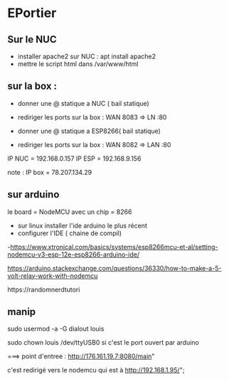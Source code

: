 # EPortier

## Sur le NUC

- installer apache2 sur NUC : apt install apache2
- mettre le script html  dans /var/www/html
## sur la box :
  - donner une @ statique a NUC ( bail statique)
  - rediriger les ports sur la box : WAN 8083 => LN <ip nuc>:80 

  - donner une @ statique a ESP8266( bail statique)
  - rediriger les ports sur la box : WAN 8082 => LAN <ip esp>:80
  
  IP NUC = 192.168.0.157
  IP ESP = 192.168.9.156
  
  note : IP box = 78.207.134.29

## sur arduino
 
  le board = NodeMCU
  avec un chip = 8266
- sur linux installer l'ide arduino le plus récent
- configurer l'IDE ( chaine de compil)
  
-https://www.xtronical.com/basics/systems/esp8266mcu-et-al/setting-nodemcu-v3-esp-12e-esp8266-arduino-ide/

https://arduino.stackexchange.com/questions/36330/how-to-make-a-5-volt-relay-work-with-nodemcu

https://randomnerdtutori


## manip
  
sudo usermod -a -G dialout louis


sudo chown louis /dev/ttyUSB0
si c'est le port ouvert par arduino


===> point d'entree : http://176.161.19.7:8080/main"

c'est redirigé vers le nodemcu qui est à http://192.168.1.95/";

